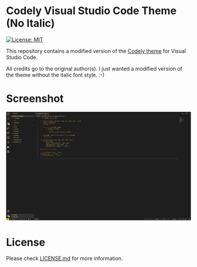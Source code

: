 # Codely Visual Studio Code Theme (No Italic)

[![License: MIT](https://img.shields.io/badge/License-MIT-yellow.svg)](https://opensource.org/licenses/MIT)

This repository contains a modified version of the [Codely theme](https://github.com/CodelyTV/vscode-theme) for Visual Studio Code.

All credits go to the original author(s). I just wanted a modified version of the theme without the italic font style. :-)

# Screenshot

<p align="center">
    <img src="preview-python.png" alt="Codely VsCode Theme">
</p>

# License

Please check [LICENSE.md](LICENSE.md) for more information.